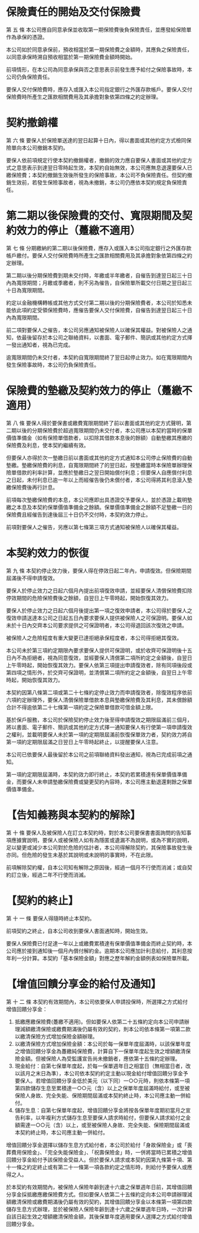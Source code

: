 # 保險責任的開始及交付保險費

第 五 條 本公司應自同意承保並收取第一期保險費後負保險責任，並應發給保險單作為承保的憑證。

本公司如於同意承保前，預收相當於第一期保險費之金額時，其應負之保險責任，以同意承保時溯自預收相當於第一期保險費金額時開始。

前項情形，在本公司為同意承保與否之意思表示前發生應予給付之保險事故時，本公司仍負保險責任。

要保人交付保險費時，應存入或匯入本公司指定銀行之外匯存款帳戶。要保人交付保險費時所產生之匯款相關費用及其承擔對象依第四條之約定辦理。

# 契約撤銷權

第 六 條 要保人於保險單送達的翌日起算十日內，得以書面或其他約定方式檢同保險單向本公司撤銷本契約。

要保人依前項規定行使本契約撤銷權者，撤銷的效力應自要保人書面或其他約定方式之意思表示到達翌日零時起生效，本契約自始無效，本公司應無息退還要保人已繳保險費；本契約撤銷生效後所發生的保險事故，本公司不負保險責任。但契約撤銷生效前，若發生保險事故者，視為未撤銷，本公司仍應依本契約規定負保險責任。

# 第二期以後保險費的交付、寬限期間及契約效力的停止（躉繳不適用）

第 七 條 分期繳納的第二期以後保險費，應存入或匯入本公司指定銀行之外匯存款帳戶繳付。要保人交付保險費時所產生之匯款相關費用及其承擔對象依第四條之約定辦理。

第二期以後分期保險費到期未交付時，年繳或半年繳者，自催告到達翌日起三十日內為寬限期間；月繳或季繳者，則不另為催告，自保險單所載交付日期之翌日起三十日為寬限期間。

約定以金融機構轉帳或其他方式交付第二期以後的分期保險費者，本公司於知悉未能依此項約定受領保險費時，應催告要保人交付保險費，自催告到達翌日起三十日內為寬限期間。

前二項對要保人之催告，本公司另應通知被保險人以確保其權益。對被保險人之通知，依最後留存於本公司之聯絡資料，以書面、電子郵件、簡訊或其他約定方式擇一發出通知者，視為已完成。

逾寬限期間仍未交付者，本契約自寬限期間終了翌日起停止效力。如在寬限期間內發生保險事故時，本公司仍負保險責任。

# 保險費的墊繳及契約效力的停止（躉繳不適用）

第 八 條 要保人得於要保書或繳費寬限期間終了前以書面或其他約定方式聲明，第二期以後的分期保險費於超過寬限期間仍未交付者，本公司應以本契約當時的保單價值準備金（如有保險單借款者，以扣除其借款本息後的餘額）自動墊繳其應繳的保險費及利息，使本契約繼續有效。

但要保人亦得於次一墊繳日前以書面或其他約定方式通知本公司停止保險費的自動墊繳。墊繳保險費的利息，自寬限期間終了的翌日起，按墊繳當時本保險單辦理保險單借款的利率計算，並應於墊繳日之翌日開始償付利息；但要保人自應償付利息之日起，未付利息已逾一年以上而經催告後仍未償付者，本公司得將其利息滾入墊繳保險費後再行計息。

前項每次墊繳保險費的本息，本公司應即出具憑證交予要保人，並於憑證上載明墊繳之本息及本契約保單價值準備金之餘額。保單價值準備金之餘額不足墊繳一日的保險費且經催告到達後屆三十日仍不交付時，本契約效力停止。

前項對要保人之催告，另應以第七條第三項方式通知被保險人以確保其權益。

# 本契約效力的恢復

第 九 條 本契約停止效力後，要保人得在停效日起二年內，申請復效。但保險期間屆滿後不得申請復效。

要保人於停止效力之日起六個月內提出前項復效申請，並經要保人清償保險費扣除停效期間的危險保險費後之餘額，自翌日上午零時起，開始恢復其效力。

要保人於停止效力之日起六個月後提出第一項之復效申請者，本公司得於要保人之復效申請送達本公司之日起五日內要求要保人提供被保險人之可保證明。要保人如未於十日內交齊本公司要求提供之可保證明者，本公司得退回該次復效之申請。

被保險人之危險程度有重大變更已達拒絕承保程度者，本公司得拒絕其復效。

本公司未於第三項約定期限內要求要保人提供可保證明，或於收齊可保證明後十五日內不為拒絕者，視為同意復效，並經要保人清償第二項所約定之金額後，自翌日上午零時起，開始恢復其效力。要保人依第三項提出申請復效者，除有同項後段或第四項之情形外，於交齊可保證明，並清償第二項所約定之金額後，自翌日上午零時起，開始恢復其效力。

本契約因第八條第二項或第二十七條約定停止效力而申請復效者，除復效程序依前六項約定辦理外，要保人清償保險單借款本息與墊繳保險費及其利息，其未償餘額合計不得逾依第二十七條第一項約定之保險單借款可借金額上限。

基於保戶服務，本公司於保險契約停止效力後至得申請復效之期限屆滿前三個月，將以書面、電子郵件、簡訊或其他約定方式擇一通知要保人有行使第一項申請復效之權利，並載明要保人未於第一項約定期限屆滿前恢復保單效力者，契約效力將自第一項約定期限屆滿之日翌日上午零時起終止，以提醒要保人注意。

本公司已依要保人最後留於本公司之前項聯絡資料發出通知，視為已完成前項之通知。

第一項約定期限屆滿時，本契約效力即行終止，本契約若累積達有保單價值準備金，而要保人未申請墊繳保險費或變更契約內容時，本公司應主動退還剩餘之保單價值準備金。

# 【告知義務與本契約的解除】

第 十 條 要保人及被保險人在訂立本契約時，對於本公司要保書書面詢問的告知事項應據實說明，要保人或被保險人如有為隱匿或遺漏不為說明，或為不實的說明，足以變更或減少本公司對於危險的估計者，本公司得解除契約，其保險事故發生後亦同。但危險的發生未基於其說明或未說明的事實時，不在此限。

前項解除契約權，自本公司知有解除之原因後，經過一個月不行使而消滅；或自契約訂立後，經過二年不行使而消滅。

# 【契約的終止】

第 十 一 條 要保人得隨時終止本契約。

前項契約之終止，自本公司收到要保人書面通知時，開始生效。

要保人保險費已付足達一年以上或繳費累積達有保單價值準備金而終止契約時，本公司應於接到通知後一個月內償付解約金。逾期本公司應加計利息給付，其利息按年利一分計算。本契約「基本保險金額」對應之歷年解約金額例表如保險單所載。

# 【增值回饋分享金的給付及通知】

第 十 二 條 本契約有效期間內，本公司依要保人申請投保時，所選擇之方式給付增值回饋分享金：

1. 抵繳應繳保險費(躉繳不適用)。但如要保人依第二十五條約定向本公司申請辦理減額繳清保險或繳費期滿後仍屬有效的契約，則本公司依本條第一項第二款以繳清保險方式增加保險金額辦理。
2. 以繳清保險方式增加保險金額：本公司於每一保單年度屆滿時，以該保單年度之增值回饋分享金為躉繳純保險費，計算自下一保單年度起生效之增額繳清保險金額。但被保險人為受監護宣告尚未撤銷者，應依第十五條約定辦理。
3. 現金給付：自第七保單年度起，於每一保單週年日之相當日（無相當日者，改以該月之末日為準），本公司依本契約約定主動以現金給付增值回饋分享金予要保人。若增值回饋分享金低於美元（以下同）一○○元時，則依本條第一項第四款儲存生息至累積達一○○元（含）以上之保單年度屆滿時給付，或至被保險人身故、完全失能、保險期間屆滿或本契約終止時，本公司應主動一併給付。
4. 儲存生息：自第七保單年度起，增值回饋分享金將按各保單年度期初當月之宣告利率，以年複利方式儲存生息至要保人請求時給付，但要保人請求給付之金額需達一○○元（含）以上，或至被保險人身故、完全失能、保險期間屆滿或本契約終止時，本公司應主動一併給付。

增值回饋分享金選擇以儲存生息方式給付者，本公司於給付「身故保險金」或「喪葬費用保險金」、「完全失能保險金」、「祝壽保險金」時，一併將當時已累積之增值回饋分享金給付予該保險金受益人。但於要保人請求或本契約因第九條第十項、第十一條之約定終止或有第二十一條第一項各款約定之情形時，則給付予要保人或應得之人。

於本契約有效期間內，被保險人保險年齡到達十六歲之保單週年日前，其增值回饋分享金採抵繳應繳保險費方式。但如要保人依第二十五條約定向本公司申請辦理減額繳清保險或繳費期滿後仍屬有效的契約，其增值回饋分享金以本條第一項第四款儲存生息方式辦理，並於被保險人保險年齡到達十六歲之保單週年日時，一次計算自該日起生效之增額繳清保險金額，其後保單年度適用要保人選擇之方式給付增值回饋分享金。
